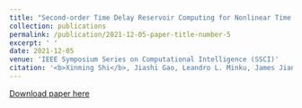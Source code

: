 ```yaml
---
title: "Second-order Time Delay Reservoir Computing for Nonlinear Time Series Problems"
collection: publications
permalink: /publication/2021-12-05-paper-title-number-5
excerpt: ' '
date: 2021-12-05
venue: 'IEEE Symposium Series on Computational Intelligence (SSCI)'
citation: '<b>Xinming Shi</b>, Jiashi Gao, Leandro L. Minku, James Jian Qiao Yu  and Xin Yao, "Second-order Time Delay Reservoir Computing for Nonlinear Time Series Problems," <i>2021 IEEE Symposium Series on Computational Intelligence (SSCI)<i>, Orlando, FL, USA, 2021, pp. 1-8, doi: 10.1109/SSCI50451.2021.9659913.'
---
```

 

[Download paper here](https://ieeexplore.ieee.org/abstract/document/9659913)

